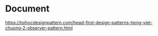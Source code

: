 # Document 
https://toihocdesignpattern.com/head-first-design-patterns-tieng-viet-chuong-2-observer-pattern.html
